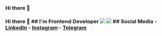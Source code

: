 ### Hi there 👋

### Hi there 👋 ## I'm Frontend Developer <!-- **sirojiddinbazarbaev/sirojiddinbazarbaev** is a ✨ _special_ ✨ repository because its `README.md` (this file) appears on your GitHub profile. Here are some ideas to get you started: - 🔭 I’m currently working on ... - 🌱 I’m currently learning ... - 👯 I’m looking to collaborate on ... - 🤔 I’m looking for help with ... - 💬 Ask me about ... - 📫 How to reach me: ... - 😄 Pronouns: ... - ⚡ Fun fact: ... --> ![](https://github-readme-stats.vercel.app/api?username=sirojiddinbazarbaev&count_private=true&show_icons=true&theme=react) ![](https://github-readme-stats.vercel.app/api/top-langs/?username=sirojiddinbazarbaev&show_icons=true&theme=react) ## Social Media - [LinkedIn](https://www.linkedin.com/in/sirojiddinbazarbaev/) - [Instagram](https://www.instagram.com/sirojiddinbazarbaev/) - [Telegram](https://t.me/sirojiddinbazarbaev/)
